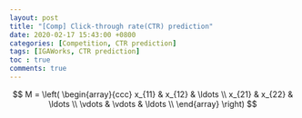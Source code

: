 ```yaml
---
layout: post
title: "[Comp] Click-through rate(CTR) prediction"
date: 2020-02-17 15:43:00 +0800
categories: [Competition, CTR prediction]
tags: [IGAWorks, CTR prediction]
toc : true
comments: true
---
```


$$
M = \left( \begin{array}{ccc}
x_{11} & x_{12} & \ldots \\
x_{21} & x_{22} & \ldots \\
\vdots & \vdots & \ldots \\
\end{array} \right)
$$
